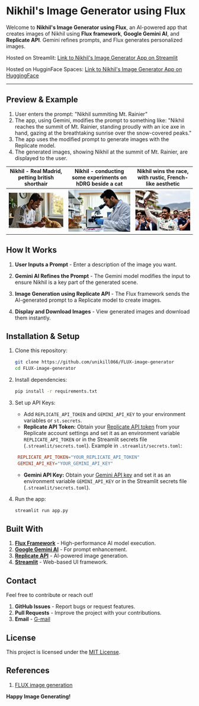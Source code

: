 # Nikhil's Image Generator using Flux
Welcome to **Nikhil's Image Generator using Flux**, an AI-powered app that creates images of Nikhil using **Flux framework**, **Google Gemini AI**, and **Replicate API**. Gemini refines prompts, and Flux generates personalized images.

Hosted on Streamlit: [Link to Nikhil's Image Generator App on Streamlit](https://flux-image-generator-58dpp94unlwkzkaz5hmagy.streamlit.app/)

Hosted on HugginFace Spaces: [Link to Nikhil's Image Generator App on HuggingFace](https://huggingface.co/spaces/unikill066/Flux-image-generator)

---

## Preview & Example
1. User enters the prompt: "Nikhil summiting Mt. Rainier"
2. The app, using Gemini, modifies the prompt to something like: "Nikhil reaches the summit of Mt. Rainier, standing proudly with an ice axe in hand, gazing at the breathtaking sunrise over the snow-covered peaks."
3. The app uses the modified prompt to generate images with the Replicate model.
4. The generated images, showing Nikhil at the summit of Mt. Rainier, are displayed to the user.

| Nikhil - Real Madrid, petting british shorthair | Nikhil - conducting some experiments on hDRG beside a cat | Nikhil wins the race, with rustic, French-like aesthetic |
|---|---|---|
| ![Example Image 1](misc/n1.png) | ![Example Image 2](misc/n2.png) | ![Example Image 3](misc/n3.png) |


## How It Works

1. **User Inputs a Prompt** - Enter a description of the image you want.

2. **Gemini AI Refines the Prompt** - The Gemini model modifies the input to ensure Nikhil is a key part of the generated scene.

3. **Image Generation using Replicate API** - The Flux framework sends the AI-generated prompt to a Replicate model to create images.

4. **Display and Download Images** - View generated images and download them instantly.


## Installation & Setup

1. Clone this repository:
   ```bash
   git clone https://github.com/unikill066/FLUX-image-generator
   cd FLUX-image-generator
   ```

2. Install dependencies:
   ```bash
   pip install -r requirements.txt
   ```

3. Set up API Keys:
   - Add `REPLICATE_API_TOKEN` and `GEMINI_API_KEY` to your environment variables or `st.secrets`.
   * **Replicate API Token:** Obtain your [Replicate API token](https://replicate.com/) from your Replicate account settings and set it as an environment variable `REPLICATE_API_TOKEN` or in the Streamlit secrets file (`.streamlit/secrets.toml`). Example in `.streamlit/secrets.toml`:
   ```toml
    REPLICATE_API_TOKEN="YOUR_REPLICATE_API_TOKEN"
    GEMINI_API_KEY="YOUR_GEMINI_API_KEY"
    ```

    * **Gemini API Key:** Obtain your [Gemini API key](https://aistudio.google.com/apikey) and set it as an environment variable `GEMINI_API_KEY` or in the Streamlit secrets file (`.streamlit/secrets.toml`).


4. Run the app:
   ```bash
   streamlit run app.py
   ```


## Built With

1. **[Flux Framework](https://fluxml.ai/)** - High-performance AI model execution.
2. **[Google Gemini AI](https://ai.google.dev/)** - For prompt enhancement.
3. **[Replicate API](https://replicate.com/)** - AI-powered image generation.
4. **[Streamlit](https://streamlit.io/)** - Web-based UI framework.


## Contact

Feel free to contribute or reach out!

1. **GitHub Issues** - Report bugs or request features.
2. **Pull Requests** - Improve the project with your contributions.
3. **Email** - [G-mail](unikill066@gmail.com)


## License
This project is licensed under the [MIT License](LICENSE).

## References
1. [FLUX image generation](https://medium.com/@drmarcosv/how-does-flux-work-the-new-image-generation-ai-that-rivals-midjourney-7f81f6f354da)


 **Happy Image Generating!**
